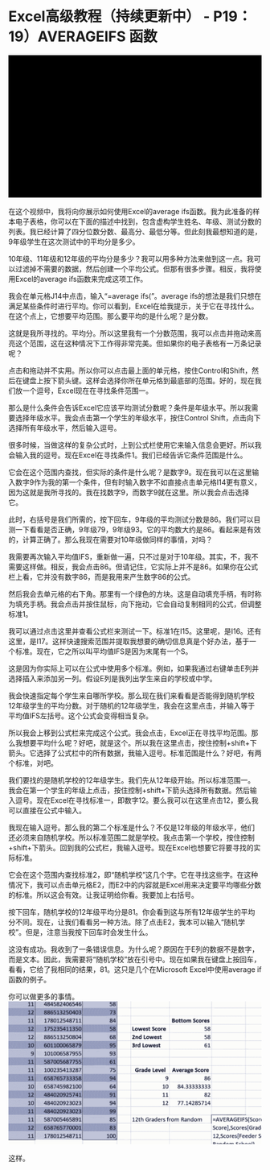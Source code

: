 # Excel高级教程（持续更新中） - P19：19）AVERAGEIFS 函数 

![](img/5574c9b04060e35eda31b961963153e1_0.png)

在这个视频中，我将向你展示如何使用Excel的average ifs函数。我为此准备的样本电子表格，你可以在下面的描述中找到，包含虚构学生姓名、年级、测试分数的列表。我已经计算了四分位数分数、最高分、最低分等。但此刻我最想知道的是，9年级学生在这次测试中的平均分是多少。

10年级、11年级和12年级的平均分是多少？我可以用多种方法来做到这一点。我可以过滤掉不需要的数据，然后创建一个平均公式。但那有很多步骤。相反，我将使用Excel的average ifs函数来完成这项工作。

我会在单元格J14中点击，输入“=average ifs(”。average ifs的想法是我们只想在满足某些条件时进行平均。你可以看到，Excel在给我提示，关于它在寻找什么。在这个点上，它想要平均范围。那么要平均的是什么呢？是分数。

这就是我所寻找的。平均分。所以这里我有一个分数范围，我可以点击并拖动来高亮这个范围，这在这种情况下工作得非常完美。但如果你的电子表格有一万条记录呢？

点击和拖动并不实用。所以你可以点击最上面的单元格，按住Control和Shift，然后在键盘上按下箭头键。这样会选择你所在单元格到最底部的范围。好的，现在我们放一个逗号，Excel现在在寻找条件范围一。

那么是什么条件会告诉Excel它应该平均测试分数呢？条件是年级水平。所以我需要选择年级水平。我会点击第一个学生的年级水平，按住Control Shift，点击向下选择所有年级水平，然后输入逗号。

很多时候，当做这样的复杂公式时，上到公式栏使用它来输入信息会更好。所以我会输入我的逗号。现在Excel在寻找条件1。我们已经告诉它条件范围是什么。

它会在这个范围内查找，但实际的条件是什么呢？是数字9。现在我可以在这里输入数字9作为我的第一个条件，但有时输入数字不如直接点击单元格I14更有意义，因为这就是我所寻找的。我在找数字9，而数字9就在这里。所以我会点击选择它。

此时，右括号是我们所需的，按下回车，9年级的平均测试分数是86。我们可以目测一下看看是否正确，9年级79，9年级93。它的平均数大约是86。看起来是有效的，计算正确了。那么我现在需要对10年级做同样的事情，对吗？

我需要再次输入平均值IFS，重新做一遍，只不过是对于10年级。其实，不，我不需要这样做。相反，我会点击86。但请记住，它实际上并不是86。如果你在公式栏上看，它并没有数字86，而是我用来产生数字86的公式。

然后我会去单元格的右下角。那里有一个绿色的方块。这是自动填充手柄，有时称为填充手柄。我会点击并按住鼠标，向下拖动，它会自动复制相同的公式，但调整标准1。

我可以通过点击这里并查看公式栏来测试一下。标准1在I15。这里呢，是I16。还有这里，是I17。这样快速搜索范围并提取我想要的确切信息真是个好办法，基于一个标准。现在，它之所以叫平均值IFS是因为末尾有一个S。

这是因为你实际上可以在公式中使用多个标准。例如，如果我通过右键单击E列并选择插入来添加另一列。假设E列是我列出学生来自的学校或中学。

我会快速指定每个学生来自哪所学校。那么现在我们来看看是否能得到随机学校12年级学生的平均分数。对于随机的12年级学生，我会在这里点击，并输入等于平均值IFS左括号。这个公式会变得相当复杂。

所以我会上移到公式栏来完成这个公式。我会点击，Excel正在寻找平均范围。那么我想要平均什么呢？好吧，就是这个。所以我在这里点击，按住控制+shift+下箭头。它选择了公式栏中的所有数据，我输入逗号。标准范围是什么？好吧，有两个标准，对吧。

我们要找的是随机学校的12年级学生。我们先从12年级开始。所以标准范围一。我会在第一个学生的年级上点击，按住控制+shift+下箭头选择所有数据。然后输入逗号。现在Excel在寻找标准一，即数字12。要么我可以在这里点击12，要么我可以直接在公式中输入。

我现在输入逗号。那么我的第二个标准是什么？不仅是12年级的年级水平，他们还必须来自随机学校。所以标准范围二就是学校。我点击第一个学校，按住控制+shift+下箭头。回到我的公式栏，我输入逗号。现在Excel也想要它将要寻找的实际标准。

它会在这个范围内查找标准2，即“随机学校”这几个字。它在寻找这些字。在这种情况下，我可以点击单元格E2，而E2中的内容就是Excel用来决定要平均哪些分数的标准。所以这会有效。让我证明给你看。我要加上右括号。

按下回车，随机学校的12年级平均分是81。你会看到这与所有12年级学生的平均分不同。现在，让我们看看另一种方法。除了点击E2，我本可以输入“随机学校”。但是，注意当我按下回车时会发生什么。

这没有成功。我收到了一条错误信息。为什么呢？原因在于E列的数据不是数字，而是文本。因此，我需要将“随机学校”放在引号中。现在如果我在键盘上按回车，看看，它给了我相同的结果，81。这只是几个在Microsoft Excel中使用average if函数的例子。

你可以做更多的事情。![](img/5574c9b04060e35eda31b961963153e1_2.png)

这样。
